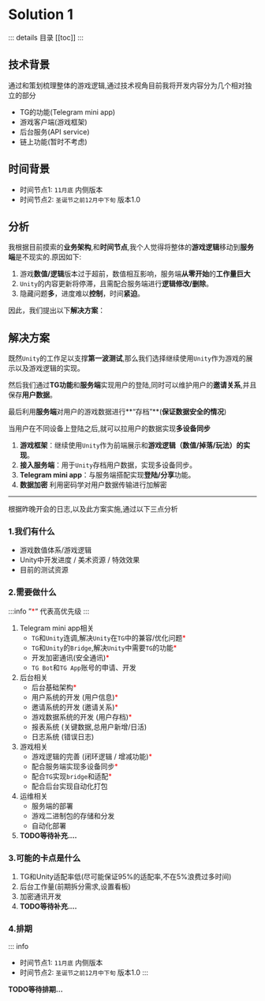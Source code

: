 # Solution 1

::: details 目录
[[toc]]
:::

## 技术背景

通过和策划梳理整体的游戏逻辑,通过技术视角目前我将开发内容分为几个相对独立的部分

* TG的功能(Telegram mini app)
* 游戏客户端(游戏框架)
* 后台服务(API service)
* 链上功能(暂时不考虑)

## 时间背景

* 时间节点1: `11月底` 内侧版本
* 时间节点2: `圣诞节之前12月中下旬`  版本1.0

## 分析

我根据目前摸索的**业务架构**,和**时间节点**,我个人觉得将整体的**游戏逻辑**移动到**服务端**是不现实的.原因如下:

1. 游戏**数值/逻辑**版本过于超前，数值相互影响，服务端**从零开始**的**工作量巨大**
2. `Unity`的内容更新将停滞，且需配合服务端进行**逻辑修改/删除**。
3. 隐藏问题**多**，进度难以**控制**，时间**紧迫**。

因此，我们提出以下**解决方案**：

## 解决方案

既然`Unity`的工作足以支撑**第一波测试**,那么我们选择继续使用`Unity`作为游戏的展示以及游戏逻辑的实现。

然后我们通过**TG功能**和**服务端**实现用户的登陆,同时可以维护用户的**邀请关系**,并且保存**用户数据**。

最后利用**服务端**对用户的游戏数据进行**“存档”**(**保证数据安全的情况**)

当用户在不同设备上登陆之后,就可以拉用户的数据实现**多设备同步**

1. **游戏框架**：继续使用`Unity`作为前端展示和**游戏逻辑（数值/掉落/玩法）的实现**。
2. **接入服务端**：用于`Unity`存档用户数据，实现多设备同步。
3. **Telegram mini app**：与服务端搭配实现**登陆/分享**功能。
4. **数据加密** 利用密码学对用户数据传输进行加解密

---

根据昨晚开会的日志,以及此方案实施,通过以下三点分析

### 1.我们有什么

* 游戏数值体系/游戏逻辑
* Unity中开发进度 / 美术资源 / 特效效果
* 目前的测试资源

### 2.需要做什么

:::info
”<span style="color:red">*</span>“ 代表高优先级
:::

1. Telegram mini app相关
   * `TG`和`Unity`连调,解决`Unity`在`TG`中的兼容/优化问题<span style="color:red">*</span>
   * `TG`和`Unity`的`Bridge`,解决`Unity`中需要`TG`的功能<span style="color:red">*</span>
   * 开发加密通讯(安全通讯)<span style="color:red">*</span>
   * `TG Bot`和`TG App`账号的申请、开发
2. 后台相关
    * 后台基础架构<span style="color:red">*</span>
    * 用户系统的开发 (用户信息)<span style="color:red">*</span>
    * 邀请系统的开发 (邀请关系)<span style="color:red">*</span>
    * 游戏数据系统的开发 (用户存档)<span style="color:red">*</span>
    * 报表系统 (关键数据,总用户新增/日活)
    * 日志系统 (错误日志)
3. 游戏相关
   * 游戏逻辑的完善 (闭环逻辑 / 增减功能)<span style="color:red">*</span>
   * 配合服务端实现多设备同步<span style="color:red">*</span>
   * 配合`TG`实现`bridge`和适配<span style="color:red">*</span>
   * 配合后台实现自动化打包
4. 运维相关
   * 服务端的部署
   * 游戏二进制包的存储和分发
   * 自动化部署
5. **TODO等待补充....**

### 3.可能的卡点是什么

1. TG和Unity适配率低(尽可能保证95%的适配率,不在5%浪费过多时间)
2. 后台工作量(前期拆分需求,设置看板)
3. 加密通讯开发
4. **TODO等待补充....**

### 4.排期

::: info
* 时间节点1: `11月底` 内侧版本
* 时间节点2: `圣诞节之前12月中下旬`  版本1.0
:::

**TODO等待排期...**
